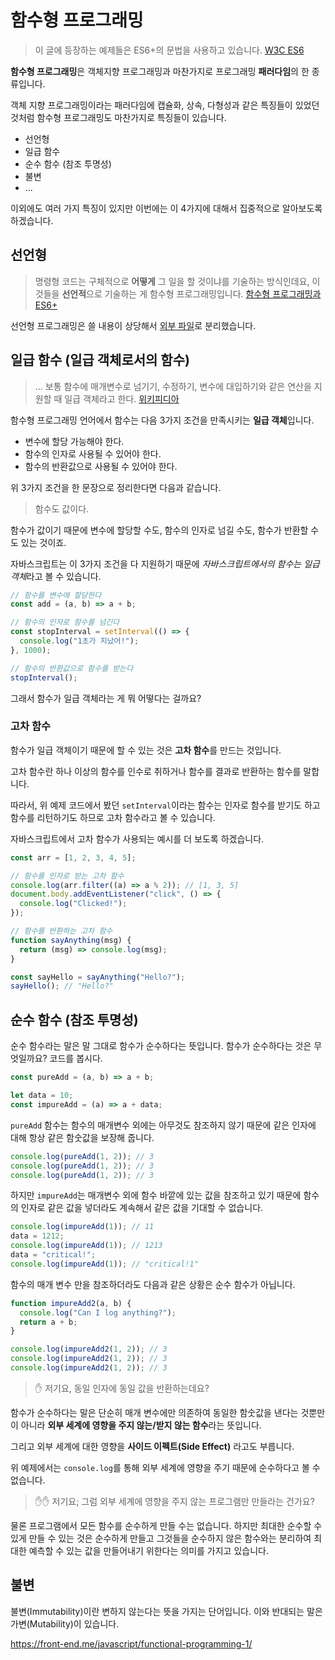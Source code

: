 # 함수형 프로그래밍

> 이 글에 등장하는 예제들은 ES6+의 문법을 사용하고 있습니다. [W3C ES6](https://www.w3schools.com/js/js_es6.asp)

**함수형 프로그래밍**은 객체지향 프로그래밍과 마찬가지로 프로그래밍 **패러다임**의 한 종류입니다.

객체 지향 프로그래밍이라는 패러다임에 캡슐화, 상속, 다형성과 같은 특징들이 있었던 것처럼 함수형 프로그래밍도 마찬가지로 특징들이 있습니다.

- 선언형
- 일급 함수
- 순수 함수 (참조 투명성)
- 불변
- ...

이외에도 여러 가지 특징이 있지만 이번에는 이 4가지에 대해서 집중적으로 알아보도록 하겠습니다.

## 선언형

> 명령형 코드는 구체적으로 **어떻게** 그 일을 할 것이냐를 기술하는 방식인데요, 이것들을 **선언적**으로 기술하는 게 함수형 프로그래밍입니다. [함수형 프로그래밍과 ES6+](https://youtu.be/4sO0aWTd3yc)

선언형 프로그래밍은 쓸 내용이 상당해서 [외부 파일](Declarative.md)로 분리했습니다.

## 일급 함수 (일급 객체로서의 함수)

> ... 보통 함수에 매개변수로 넘기기, 수정하기, 변수에 대입하기와 같은 연산을 지원할 때 일급 객체라고 한다. [위키피디아](https://ko.wikipedia.org/wiki/%EC%9D%BC%EA%B8%89_%EA%B0%9D%EC%B2%B4)

함수형 프로그래밍 언어에서 함수는 다음 3가지 조건을 만족시키는 **일급 객체**입니다.

- 변수에 할당 가능해야 한다.
- 함수의 인자로 사용될 수 있어야 한다.
- 함수의 반환값으로 사용될 수 있어야 한다.

위 3가지 조건을 한 문장으로 정리한다면 다음과 같습니다.

> 함수도 값이다.

함수가 값이기 때문에 변수에 할당할 수도, 함수의 인자로 넘길 수도, 함수가 반환할 수도 있는 것이죠.

자바스크립트는 이 3가지 조건을 다 지원하기 때문에 *자바스크립트에서의 함수는 일급 객체*라고 볼 수 있습니다.

```js
// 함수를 변수에 할당한다
const add = (a, b) => a + b;

// 함수의 인자로 함수를 넘긴다
const stopInterval = setInterval(() => {
  console.log("1초가 지났어!");
}, 1000);

// 함수의 반환값으로 함수를 받는다
stopInterval();
```

그래서 함수가 일급 객체라는 게 뭐 어떻다는 걸까요?

### 고차 함수

함수가 일급 객체이기 때문에 할 수 있는 것은 **고차 함수**를 만드는 것입니다.

고차 함수란 하나 이상의 함수를 인수로 취하거나 함수를 결과로 반환하는 함수를 말합니다.

따라서, 위 예제 코드에서 봤던 `setInterval`이라는 함수는 인자로 함수를 받기도 하고 함수를 리턴하기도 하므로 고차 함수라고 볼 수 있습니다.

자바스크립트에서 고차 함수가 사용되는 예시를 더 보도록 하겠습니다.

```js
const arr = [1, 2, 3, 4, 5];

// 함수를 인자로 받는 고차 함수
console.log(arr.filter((a) => a % 2)); // [1, 3, 5]
document.body.addEventListener("click", () => {
  console.log("Clicked!");
});

// 함수를 반환하는 고차 함수
function sayAnything(msg) {
  return (msg) => console.log(msg);
}

const sayHello = sayAnything("Hello?");
sayHello(); // "Hello?"
```

## 순수 함수 (참조 투명성)

순수 함수라는 말은 말 그대로 함수가 순수하다는 뜻입니다. 함수가 순수하다는 것은 무엇일까요? 코드를 봅시다.

```js
const pureAdd = (a, b) => a + b;

let data = 10;
const impureAdd = (a) => a + data;
```

`pureAdd` 함수는 함수의 매개변수 외에는 아무것도 참조하지 않기 때문에 같은 인자에 대해 항상 같은 함숫값을 보장해 줍니다.

```js
console.log(pureAdd(1, 2)); // 3
console.log(pureAdd(1, 2)); // 3
console.log(pureAdd(1, 2)); // 3
```

하지만 `impureAdd`는 매개변수 외에 함수 바깥에 있는 값을 참조하고 있기 때문에 함수의 인자로 같은 값을 넣더라도 계속해서 같은 값을 기대할 수 없습니다.

```js
console.log(impureAdd(1)); // 11
data = 1212;
console.log(impureAdd(1)); // 1213
data = "critical!";
console.log(impureAdd(1)); // "critical!1"
```

함수의 매개 변수 만을 참조하더라도 다음과 같은 상황은 순수 함수가 아닙니다.

```js
function impureAdd2(a, b) {
  console.log("Can I log anything?");
  return a + b;
}

console.log(impureAdd2(1, 2)); // 3
console.log(impureAdd2(1, 2)); // 3
console.log(impureAdd2(1, 2)); // 3
```

> ✋ 저기요, 동일 인자에 동일 값을 반환하는데요?

함수가 순수하다는 말은 단순히 매개 변수에만 의존하여 동일한 함숫값을 낸다는 것뿐만이 아니라 **외부 세계에 영향을 주지 않는/받지 않는 함수**라는 뜻입니다.

그리고 외부 세계에 대한 영향을 **사이드 이펙트(Side Effect)** 라고도 부릅니다.

위 예제에서는 `console.log`를 통해 외부 세계에 영향을 주기 때문에 순수하다고 볼 수 없습니다.

> ✋✋ 저기요; 그럼 외부 세계에 영향을 주지 않는 프로그램만 만들라는 건가요?

물론 프로그램에서 모든 함수를 순수하게 만들 수는 없습니다. 하지만 최대한 순수할 수 있게 만들 수 있는 것은 순수하게 만들고 그것들을 순수하지 않은 함수와는 분리하여 최대한 예측할 수 있는 값을 만들어내기 위한다는 의미를 가지고 있습니다.

## 불변

불변(Immutability)이란 변하지 않는다는 뜻을 가지는 단어입니다. 이와 반대되는 말은 가변(Mutability)이 있습니다.

https://front-end.me/javascript/functional-programming-1/
